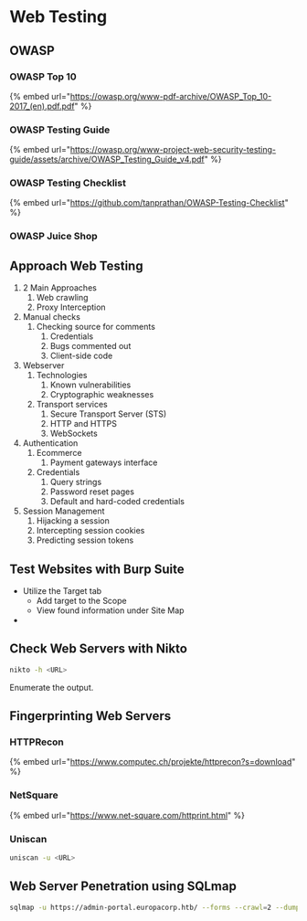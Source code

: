 # Web Testing

## OWASP

### OWASP Top 10

{% embed url="https://owasp.org/www-pdf-archive/OWASP_Top_10-2017_(en).pdf.pdf" %}

### OWASP Testing Guide

{% embed url="https://owasp.org/www-project-web-security-testing-guide/assets/archive/OWASP_Testing_Guide_v4.pdf" %}

### OWASP Testing Checklist

{% embed url="https://github.com/tanprathan/OWASP-Testing-Checklist" %}

### OWASP Juice Shop

## Approach Web Testing

1. 2 Main Approaches
   1. Web crawling
   2. Proxy Interception
2. Manual checks
   1. Checking source for comments
      1. Credentials
      2. Bugs commented out
      3. Client-side code
3. Webserver
   1. Technologies
      1. Known vulnerabilities
      2. Cryptographic weaknesses
   2. Transport services
      1. Secure Transport Server (STS)
      2. HTTP and HTTPS
      3. WebSockets
4. Authentication
   1. Ecommerce
      1. Payment gateways interface
   2. Credentials
      1. Query strings
      2. Password reset pages
      3. Default and hard-coded credentials
5. Session Management
   1. Hijacking a session
   2. Intercepting session cookies
   3. Predicting session tokens

## Test Websites with Burp Suite

* Utilize the Target tab
  * Add target to the Scope
  * View found information under Site Map
*

## Check Web Servers with Nikto

```bash
nikto -h <URL>
```

Enumerate the output.

## Fingerprinting Web Servers

### HTTPRecon

{% embed url="https://www.computec.ch/projekte/httprecon?s=download" %}

### NetSquare

{% embed url="https://www.net-square.com/httprint.html" %}

### Uniscan

```bash
uniscan -u <URL>
```

## Web Server Penetration using SQLmap

```bash
sqlmap -u https://admin-portal.europacorp.htb/ --forms --crawl=2 --dump
```
